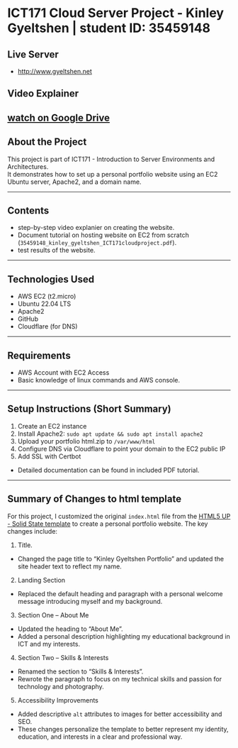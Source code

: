 # ICT171 Cloud Server Project - Kinley Gyeltshen | student ID: 35459148 

## Live Server
- http://www.gyeltshen.net
## Video Explainer
[watch on Google Drive](https://drive.google.com/file/d/1pAl_fQmMG2NM9yCllAfmA2zkbYtjdyvn/view?usp=drive_link)
---

## About the Project
This project is part of ICT171 - Introduction to Server Environments and Architectures.  
It demonstrates how to set up a personal portfolio website using an EC2 Ubuntu server, Apache2, and a domain name.

---

## Contents
- step-by-step video explanier on creating the website.
- Document tutorial on hosting website on EC2 from scratch (`35459148_kinley_gyeltshen_ICT171cloudproject.pdf`).
- test results of the website.
   
---

## Technologies Used
- AWS EC2 (t2.micro)
- Ubuntu 22.04 LTS
- Apache2
- GitHub
- Cloudflare (for DNS)
  
---

## Requirements 
- AWS Account with EC2 Access
- Basic knowledge of linux commands and AWS console.
  
---

## Setup Instructions (Short Summary)
1. Create an EC2 instance
2. Install Apache2: `sudo apt update && sudo apt install apache2`
3. Upload your portfolio html.zip to `/var/www/html`
4. Configure DNS via Cloudflare to point your domain to the EC2 public IP
5. Add SSL with Certbot
- Detailed documentation can be found in included PDF tutorial.

---

## Summary of Changes to html template
For this project, I customized the original `index.html` file from the [HTML5 UP - Solid State template](https://html5up.net/solid-state ) to create a personal portfolio website. The key changes include:
1. Title.
- Changed the page title to “Kinley Gyeltshen Portfolio” and updated the site header text to reflect my name.
2. Landing Section 
- Replaced the default heading and paragraph with a personal welcome message introducing myself and my background.
3. Section One – About Me
- Updated the heading to “About Me”.
- Added a personal description highlighting my educational background in ICT and my interests.
4. Section Two – Skills & Interests
- Renamed the section to “Skills & Interests”.
-  Rewrote the paragraph to focus on my technical skills and passion for technology and photography.
5. Accessibility Improvements
- Added descriptive `alt` attributes to images for better accessibility and SEO.
- These changes personalize the template to better represent my identity, education, and interests in a clear and professional way.



